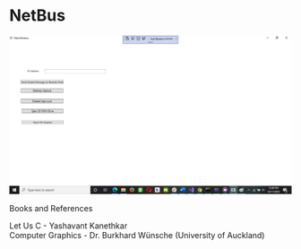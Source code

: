 # NetBus
 
 
 ![Test](https://github.com/mosesnova/NetBus/blob/main/NetBus.jpg)
 
 
 Books and References
 
 Let Us C - Yashavant Kanethkar <br />
 Computer Graphics - Dr. Burkhard Wünsche (University of Auckland)
